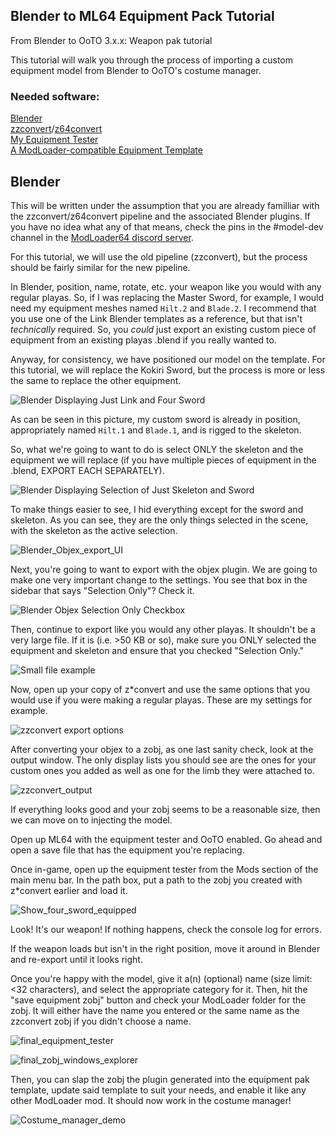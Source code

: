 ## Blender to ML64 Equipment Pack Tutorial

From Blender to OoTO 3.x.x: Weapon pak tutorial

This tutorial will walk you through the process of importing a custom equipment model from Blender to OoTO's costume manager.

### Needed software:
[Blender](https://www.blender.org/)  
[zzconvert](http://www.z64.me/tools/zzconvert)/[z64convert](http://www.z64.me/tools/z64convert)  
[My Equipment Tester](https://github.com/Neirn/equipment_tester/releases/latest)  
[A ModLoader-compatible Equipment Template](https://github.com/Neirn/z64o_equipment_template)  

## Blender

This will be written under the assumption that you are already familliar with the zzconvert/z64convert pipeline and the associated Blender plugins. If you have no idea what any of that means, check the pins in the #model-dev channel in the [ModLoader64 discord server](https://discord.gg/nHb4fXX).

For this tutorial, we will use the old pipeline (zzconvert), but the process should be fairly similar for the new pipeline.

In Blender, position, name, rotate, etc. your weapon like you would with any regular playas. So, if I was replacing the Master Sword, for example, I would need my equipment meshes named `Hilt.2` and `Blade.2`. I recommend that you use one of the Link Blender templates as a reference, but that isn't *technically* required. So, you *could* just export an existing custom piece of equipment from an existing playas .blend if you really wanted to.

Anyway, for consistency, we have positioned our model on the template. For this tutorial, we will replace the Kokiri Sword, but the process is more or less the same to replace the other equipment.

![Blender Displaying Just Link and Four Sword](https://github.com/Neirn/equipment_pak_tut/raw/main/img/blender_example1.png)

As can be seen in this picture, my custom sword is already in position, appropriately named `Hilt.1` and `Blade.1`, and is rigged to the skeleton.

So, what we're going to want to do is select ONLY the skeleton and the equipment we will replace (if you have multiple pieces of equipment in the .blend, EXPORT EACH SEPARATELY).

![Blender Displaying Selection of Just Skeleton and Sword](https://github.com/Neirn/equipment_pak_tut/raw/main/img/blender_selection.png)

To make things easier to see, I hid everything except for the sword and skeleton. As you can see, they are the only things selected in the scene, with the skeleton as the active selection.

![Blender_Objex_export_UI](https://github.com/Neirn/equipment_pak_tut/raw/main/img/blender_objex_export_ui.png)

Next, you're going to want to export with the objex plugin. We are going to make one very important change to the settings. You see that box in the sidebar that says "Selection Only"? Check it.

![Blender Objex Selection Only Checkbox](https://github.com/Neirn/equipment_pak_tut/raw/main/img/blender_selection_only.PNG)

Then, continue to export like you would any other playas. It shouldn't be a very large file. If it is (i.e. >50 KB or so), make sure you ONLY selected the equipment and skeleton and ensure that you checked "Selection Only."

![Small file example](https://github.com/Neirn/equipment_pak_tut/raw/main/img/explorer_small_file.png)

Now, open up your copy of z\*convert and use the same options that you would use if you were making a regular playas. These are my settings for example.

![zzconvert export options](https://github.com/Neirn/equipment_pak_tut/raw/main/img/zzconvert_export_options.png)

After converting your objex to a zobj, as one last sanity check, look at the output window. The only display lists you should see are the ones for your custom ones you added as well as one for the limb they were attached to.

![zzconvert_output](https://github.com/Neirn/equipment_pak_tut/raw/main/img/zzconvert_output.png)

If everything looks good and your zobj seems to be a reasonable size, then we can move on to injecting the model.

Open up ML64 with the equipment tester and OoTO enabled. Go ahead and open a save file that has the equipment you're replacing.

Once in-game, open up the equipment tester from the Mods section of the main menu bar. In the path box, put a path to the zobj you created with z\*convert earlier and load it.

![Show_four_sword_equipped](https://github.com/Neirn/equipment_pak_tut/raw/main/img/ml64_equipped.png)

Look! It's our weapon! If nothing happens, check the console log for errors.

If the weapon loads but isn't in the right position, move it around in Blender and re-export until it looks right.

Once you're happy with the model, give it a(n) (optional) name (size limit: <32 characters), and select the appropriate category for it. Then, hit the "save equipment zobj" button and check your ModLoader folder for the zobj. It will either have the name you entered or the same name as the zzconvert zobj if you didn't choose a name.

![final_equipment_tester](https://github.com/Neirn/equipment_pak_tut/raw/main/img/equipment_zobj_loader_ui.png)

![final_zobj_windows_explorer](https://github.com/Neirn/equipment_pak_tut/raw/main/img/explorer_final_zobj.png)

Then, you can slap the zobj the plugin generated into the equipment pak template, update said template to suit your needs, and enable it like any other ModLoader mod. It should now work in the costume manager!

![Costume_manager_demo](https://github.com/Neirn/equipment_pak_tut/raw/main/img/ml64_costume_manager_final.png)
